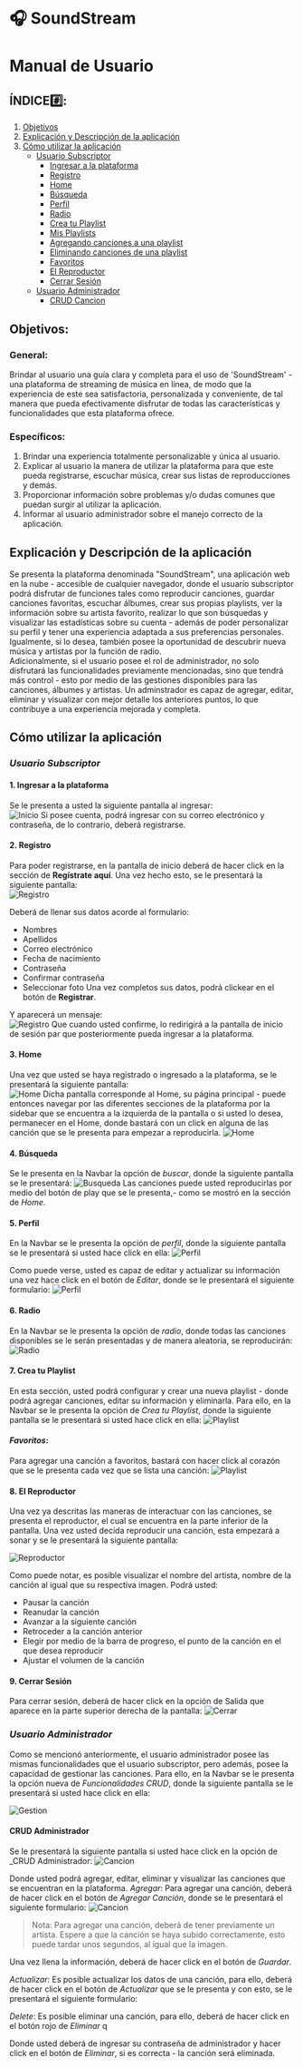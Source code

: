 # 🎧 SoundStream


# Manual de Usuario

## ÍNDICE#️⃣:

1. [Objetivos](#objetivos)
2. [Explicación y Descripción de la aplicación](#explicación-y-descripción-de-la-aplicación)
3. [Cómo utilizar la aplicación](#cómo-utilizar-la-aplicación)
    - [Usuario Subscriptor](#usuario-subscriptor)
        * [Ingresar a la plataforma](#1-ingresar-a-la-plataforma)
        * [Registro](#2-registro)
        * [Home](#3-home)
        * [Búsqueda](#4-búsqueda)
        * [Perfil](#5-perfil)
        * [Radio](#6-radio)
        * [Crea tu Playlist](#7-crea-tu-playlist)
        * [Mis Playlists](#8-mis-playlists)
        * [Agregando canciones a una playlist](#agregando-canciones-a-una-playlist)
        * [Eliminando canciones de una playlist](#eliminando-canciones-de-una-playlist)
        * [Favoritos](#favoritos)
        * [El Reproductor](#7-el-reproductor)
        * [Cerrar Sesión](#9-cerrar-sesión)
    - [Usuario Administrador](#usuario-administrador)
        * [CRUD Cancion](#crud-cancion)



## Objetivos:
### General:
Brindar al usuario una guía clara y completa para el uso de 'SoundStream' - una plataforma de streaming de música en línea, de modo que la experiencia de este sea satisfactoria, personalizada y conveniente, de tal manera que pueda efectivamente disfrutar de todas las características y funcionalidades que esta plataforma ofrece.

### Específicos:
1. Brindar una experiencia totalmente personalizable y única al usuario.
2. Explicar al usuario la manera de utilizar la plataforma para que este pueda registrarse, escuchar música, crear sus listas de reproducciones y demás.
3. Proporcionar información sobre problemas y/o dudas comunes que puedan surgir al utilizar la aplicación.
4. Informar al usuario administrador sobre el manejo correcto de la aplicación.

## Explicación y Descripción de la aplicación
Se presenta la plataforma denominada "SoundStream", una aplicación web en la nube - accesible de cualquier navegador, donde el usuario subscriptor podrá disfrutar de funciones tales como  reproducir canciones, guardar canciones favoritas, escuchar álbumes, crear sus propias playlists, ver la información sobre su artista favorito, realizar lo que son búsquedas y visualizar las estadísticas sobre su cuenta - además de poder personalizar su perfil y tener una experiencia adaptada a sus preferencias personales. Igualmente, si lo desea, también posee la oportunidad de descubrir nueva música y artistas por la función de radio. 
<br>
Adicionalmente, si el usuario posee el rol de administrador, no solo disfrutará las funcionalidades previamente mencionadas, sino que tendrá más control - esto por medio de las gestiones disponibles para las canciones, álbumes y artistas. Un adminstrador es capaz de agregar, editar, eliminar y visualizar con mejor detalle los anteriores puntos, lo que contribuye a una experiencia mejorada y completa.

## Cómo utilizar la aplicación
### _Usuario Subscriptor_
#### 1. Ingresar a la plataforma
Se le presenta a usted la siguiente pantalla al ingresar:
<br>
![Inicio](1.jpeg)
Si posee cuenta, podrá ingresar con su correo electrónico y contraseña, de lo contrario, deberá registrarse.

#### 2. Registro
Para poder registrarse, en la pantalla de inicio deberá de hacer click en la sección de **Regístrate aquí**. Una vez hecho esto, se le presentará la siguiente pantalla:
<br>
![Registro](2.jpeg)

Deberá de llenar sus datos acorde al formulario:
- Nombres
- Apellidos
- Correo electrónico
- Fecha de nacimiento
- Contraseña
- Confirmar contraseña
- Seleccionar foto
Una vez completos sus datos, podrá clickear en el botón de **Registrar**.

Y aparecerá un mensaje:
<br>
![Registro](3.jpeg)
Que cuando usted confirme, lo redirigirá a la pantalla de inicio de sesión par que posteriormente pueda ingresar a la plataforma.

#### 3. Home
Una vez que usted se haya registrado o ingresado a la plataforma, se le presentará la siguiente pantalla:
<br>
![Home](4.jpeg)
Dicha pantalla corresponde al Home, su página principal - puede entonces navegar por las diferentes secciones de la plataforma por la sidebar que se encuentra a la izquierda de la pantalla o si usted lo desea, permanecer en el Home, donde bastará con un click en alguna de las canción que se le presenta para empezar a reproducirla. 
![Home](6.jpeg)


#### 4. Búsqueda
Se le presenta en la Navbar la opción de _buscar_, donde la siguiente pantalla se le presentará:
![Busqueda](5.jpeg)
Las canciones puede usted reproducirlas por medio del botón de play que se le presenta,- como se mostró en la sección de _Home_.

#### 5. Perfil
En la Navbar se le presenta la opción de _perfil_, donde la siguiente pantalla se le presentará si usted hace click en ella:
![Perfil](./7.jpeg)

Como puede verse, usted es capaz de editar y actualizar su información una vez hace click en el botón de _Editar_, donde se le presentará el siguiente formulario:
![Perfil](8.jpeg)

#### 6. Radio
En la Navbar se le presenta la opción de _radio_, donde todas las canciones disponibles se le serán presentadas y de manera aleatoria, se reproducirán:
![Radio](9.jpeg)

#### 7. Crea tu Playlist
En esta sección, usted podrá configurar y crear una nueva playlist - donde podrá agregar canciones, editar su información y eliminarla. Para ello, en la Navbar se le presenta la opción de _Crea tu Playlist_, donde la siguiente pantalla se le presentará si usted hace click en ella:
![Playlist](./10.jpeg)


#### _Favoritos_:
Para agregar una canción a favoritos, bastará con hacer click al corazón que se le presenta cada vez que se lista una canción:
![Playlist](./FAV.jpeg)

#### 8. El Reproductor
Una vez ya descritas las maneras de interactuar con las canciones, se presenta el reproductor, el cual se encuentra en la parte inferior de la pantalla. Una vez usted decida reproducir una canción, esta empezará a sonar y se le presentará la siguiente pantalla:

![Reproductor](./REP.jpeg)

Como puede notar, es posible visualizar el nombre del artista, nombre de la canción al igual que su respectiva imagen. Podrá usted:
* Pausar la canción
* Reanudar la canción
* Avanzar a la siguiente canción
* Retroceder a la canción anterior
* Elegir por medio de la barra de progreso, el punto de la canción en el que desea reproducir
* Ajustar el volumen de la canción


#### 9. Cerrar Sesión
Para cerrar sesión, deberá de hacer click en la opción de Salida que aparece en la parte superior derecha de la pantalla:
![Cerrar](./CERRAR.jpeg)


### _Usuario Administrador_
Como se mencionó anteriormente, el usuario administrador posee las mismas funcionalidades que el usuario subscriptor, pero además, posee la capacidad de gestionar las canciones. Para ello, en la Navbar se le presenta la opción nueva de _Funcionalidades CRUD_, donde la siguiente pantalla se le presentará si usted hace click en ella:

![Gestion](./ADMIN.jpeg)

#### CRUD Administrador
Se le presentará la siguiente pantalla si usted hace click en la opción de _CRUD Administrador:
![Cancion](./crud.jpeg)

Donde usted podrá agregar, editar, eliminar y visualizar las canciones que se encuentran en la plataforma.
*_Agregar_*:
Para agregar una canción, deberá de hacer click en el botón de _Agregar Canción_, donde se le presentará el siguiente formulario:
![Cancion](./formulario.jpeg)

> Nota: Para agregar una canción, deberá de tener previamente un artista.
> Espere a que la canción se haya subido correctamente, esto puede tardar unos segundos, al igual que la imagen.

Una vez llena la información, deberá de hacer click en el botón de _Guardar_.

*_Actualizar_*:
Es posible actualizar los datos de una canción, para ello, deberá de hacer click en el botón  de _Actualizar_ que se le presenta y con esto, se le presentará el siguiente formulario:


*_Delete_*:
Es posible eliminar una canción, para ello, deberá de hacer click en el botón rojo de _Eliminar_ q

Donde usted deberá de ingresar su contraseña de administrador y hacer click en el botón de _Eliminar_, si es correcta - la canción será eliminada.




